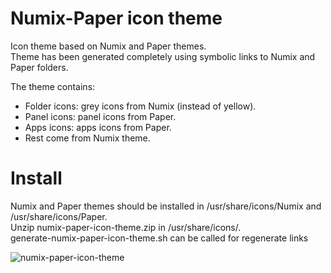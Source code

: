 # Numix-Paper icon theme
Icon theme based on Numix and Paper themes.  
Theme has been generated completely using symbolic links to Numix and Paper folders.

The theme contains:
  * Folder icons: grey icons from Numix (instead of yellow).
  * Panel icons: panel icons from Paper.
  * Apps icons: apps icons from Paper.
  * Rest come from Numix theme.
  
# Install
Numix and Paper themes should be installed in /usr/share/icons/Numix and /usr/share/icons/Paper.    
Unzip numix-paper-icon-theme.zip in /usr/share/icons/.   
generate-numix-paper-icon-theme.sh can be called for regenerate links

![numix-paper-icon-theme](https://user-images.githubusercontent.com/32820131/40285580-32b6e22c-5c9e-11e8-8567-01f56d1c12db.png)
